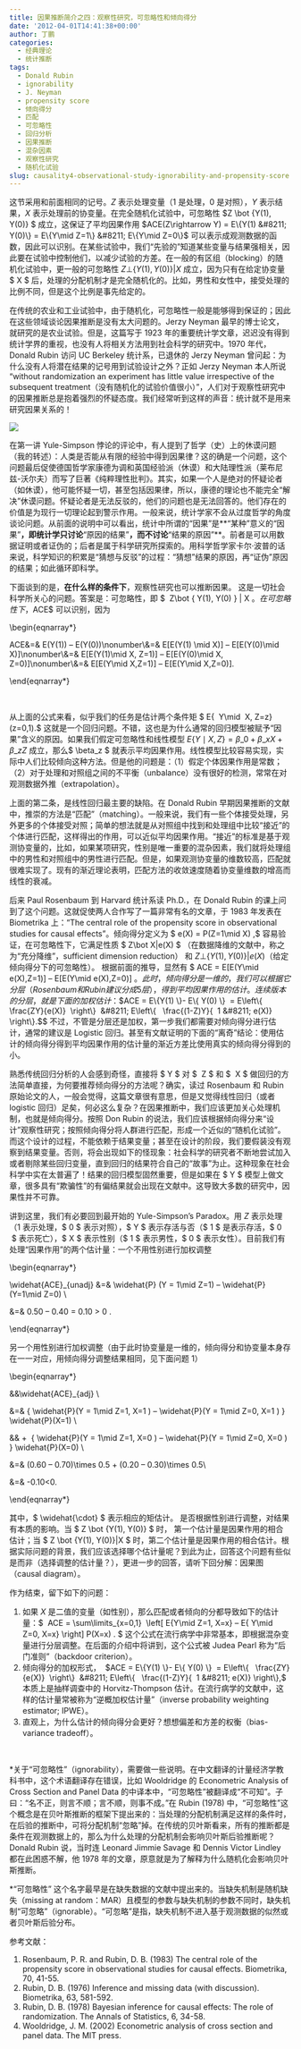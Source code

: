 ```yaml
---
title: 因果推断简介之四：观察性研究，可忽略性和倾向得分
date: '2012-04-01T14:41:38+00:00'
author: 丁鹏
categories:
  - 经典理论
  - 统计推断
tags:
  - Donald Rubin
  - ignorability
  - J. Neyman
  - propensity score
  - 倾向得分
  - 匹配
  - 可忽略性
  - 回归分析
  - 因果推断
  - 混杂因素
  - 观察性研究
  - 随机化试验
slug: causality4-observational-study-ignorability-and-propensity-score
---
```


这节采用和前面相同的记号。$Z$ 表示处理变量（$1$ 是处理，$0$ 是对照），$Y$ 表示结果，$X$ 表示处理前的协变量。在完全随机化试验中，可忽略性 $Z \bot \{Y(1), Y(0)\} $ 成立，这保证了平均因果作用 $ACE(Z\rightarrow Y) = E\{Y(1) &#8211; Y(0)\} = E\{Y\mid Z=1\} &#8211; E\{Y\mid Z=0\}$ 可以表示成观测数据的函数，因此可以识别。在某些试验中，我们“先验的”知道某些变量与结果强相关，因此要在试验中控制他们，以减少试验的方差。在一般的有区组（blocking）的随机化试验中，更一般的可忽略性 $Z \bot \{Y(1), Y(0)\} | X$ 成立，因为只有在给定协变量 $ X $ 后，处理的分配机制才是完全随机化的。比如，男性和女性中，接受处理的比例不同，但是这个比例是事先给定的。

在传统的农业和工业试验中，由于随机化，可忽略性一般是能够得到保证的；因此在这些领域谈论因果推断是没有太大问题的。Jerzy Neyman 最早的博士论文，就研究的是农业试验。但是，这篇写于 1923 年的重要统计学文章，迟迟没有得到统计学界的重视，也没有人将相关方法用到社会科学的研究中。1970 年代，Donald Rubin 访问 UC Berkeley 统计系，已退休的 Jerzy Neyman 曾问起：为什么没有人将潜在结果的记号用到试验设计之外？正如 Jerzy Neyman 本人所说 “without randomization an experiment has little value irrespective of the subsequent treatment（没有随机化的试验价值很小）”，人们对于观察性研究中的因果推断总是抱着强烈的怀疑态度。我们经常听到这样的声音：统计就不是用来研究因果关系的！

[![](https://cos.name/wp-content/uploads/2012/04/hume-kant-popper1.png)](https://cos.name/wp-content/uploads/2012/04/hume-kant-popper1.png)

在第一讲 Yule-Simpson 悖论的评论中，有人提到了哲学（史）上的休谟问题（我的转述）：人类是否能从有限的经验中得到因果律？这的确是一个问题，这个问题最后促使德国哲学家康德为调和英国经验派（休谟）和大陆理性派（莱布尼兹-沃尔夫）而写了巨著《纯粹理性批判》。其实，如果一个人是绝对的怀疑论者（如休谟），他可能怀疑一切，甚至包括因果律，所以，康德的理论也不能完全“解决”休谟问题。怀疑论者是无法反驳的，他们的问题也是无法回答的。他们存在的价值是为现行一切理论起到警示作用。一般来说，统计学家不会从过度哲学的角度谈论问题。从前面的说明中可以看出，统计中所谓的“因果”是**“某种”意义的“因果”**，即统计学只讨论**“原因的结果”**，而不讨论**“结果的原因”**。前者是可以用数据证明或者证伪的；后者是属于科学研究所探索的。用科学哲学家卡尔·波普的话来说，科学知识的积累是“猜想与反驳”的过程：“猜想”结果的原因，再“证伪”原因的结果；如此循环即科学。

<!--more-->

下面谈到的是，**在什么样的条件下**，观察性研究也可以推断因果。 这是一切社会科学所关心的问题。答案是：可忽略性，即 $  Z\bot \{ Y(1), Y(0) \} | X $。在可忽略性下，$ACE$ 可以识别，因为

\begin{eqnarray*}
  
ACE&=& E(Y(1)) &#8211; E(Y(0))\nonumber\\&=& E[E(Y(1) \mid X)] &#8211; E[E(Y(0)\mid X)]\nonumber\\&=& E[E(Y(1)\mid X, Z=1)] &#8211; E[E(Y(0)\mid X, Z=0)]\nonumber\\&=& E[E(Y\mid X,Z=1)] &#8211; E[E(Y\mid X,Z=0)].
  
\end{eqnarray*}

&nbsp;

从上面的公式来看，似乎我们的任务是估计两个条件矩 $ E\{  Y\mid  X, Z=z\} (z=0,1).$ 这就是一个回归问题。不错，这也是为什么通常的回归模型被赋予“因果”含义的原因。如果我们假定可忽略性和线性模型 $E\{Y\mid X, Z\}  = \beta\_0 + \beta\_x X + \beta\_z Z$ 成立，那么$ \beta\_z $ 就表示平均因果作用。线性模型比较容易实现，实际中人们比较倾向这种方法。但是他的问题是：（1）假定个体因果作用是常数；（2）对于处理和对照组之间的不平衡（unbalance）没有很好的检测，常常在对观测数据外推（extrapolation）。

上面的第二条，是线性回归最主要的缺陷。在 Donald Rubin 早期因果推断的文献中，推崇的方法是“匹配”（matching）。一般来说，我们有一些个体接受处理，另外更多的个体接受对照；简单的想法就是从对照组中找到和处理组中比较“接近”的个体进行匹配，这样得出的作用，可以近似平均因果作用。“接近”的标准是基于观测协变量的，比如，如果某项研究，性别是唯一重要的混杂因素，我们就将处理组中的男性和对照组中的男性进行匹配。但是，如果观测协变量的维数较高，匹配就很难实现了。现有的渐近理论表明，匹配方法的收敛速度随着协变量维数的增高而线性的衰减。

后来 Paul Rosenbaum 到 Harvard 统计系读 Ph.D.，在 Donald Rubin 的课上问到了这个问题。这就促使两人合作写了一篇非常有名的文章，于 1983 年发表在 Biometrika 上：“The central role of the propensity score in observational studies for causal effects”。倾向得分定义为 $ e(X) = P(Z=1\mid X) ,$ 容易验证，在可忽略性下，它满足性质 $ Z\bot X|e(X) $ （在数据降维的文献中，称之为“充分降维”，sufficient dimension reduction） 和 $Z\bot \{Y(1), Y(0)\}|e(X)$（给定倾向得分下的可忽略性）。 根据前面的推导，显然有 $ ACE = E[E(Y\mid e(X),Z=1)] &#8211; E[E(Y\mid e(X),Z=0)] $。此时，倾向得分是一维的，我们可以根据它分层 （Rosenbaum 和 Rubin 建议分成 5 层），得到平均因果作用的估计。连续版本的分层，就是下面的加权估计：  $$ACE = E\{Y(1) \}- E\{ Y(0) \}  = E\left\{   \frac{ZY}{e(X)}  \right\}  &#8211; E\left\{   \frac{(1-Z)Y}{  1 &#8211; e(X)} \right\}.$$ 不过，不管是分层还是加权，第一步我们都需要对倾向得分进行估计，通常的建议是 Logistic 回归。甚至有文献证明的下面的“离奇”结论：使用估计的倾向得分得到平均因果作用的估计量的渐近方差比使用真实的倾向得分得到的小。

熟悉传统回归分析的人会感到奇怪，直接将 $ Y $ 对 $  Z $ 和 $  X $ 做回归的方法简单直接，为何要推荐倾向得分的方法呢？确实，读过 Rosenbaum 和 Rubin 原始论文的人，一般会觉得，这篇文章很有意思，但是又觉得线性回归（或者 logistic 回归）足矣，何必这么复杂？在因果推断中，我们应该更加关心处理机制，也就是倾向得分。按照 Don Rubin 的说法，我们应该根据倾向得分来“设计”观察性研究；按照倾向得分将人群进行匹配，形成一个近似的“随机化试验”。而这个设计的过程，不能依赖于结果变量；甚至在设计的阶段，我们要假装没有观察到结果变量。否则，将会出现如下的怪现象：社会科学的研究者不断地尝试加入或者剔除某些回归变量，直到回归的结果符合自己的“故事”为止。这种现象在社会科学中实在太普遍了！结果的回归模型固然重要，但是如果在 $ Y $ 模型上做文章，很多具有“欺骗性”的有偏结果就会出现在文献中。这导致大多数的研究中，因果性并不可靠。

讲到这里，我们有必要回到最开始的 Yule-Simpson&#8217;s Paradox。用 $Z$ 表示处理（$1$ 表示处理，$ 0 $ 表示对照），$ Y $ 表示存活与否（$ 1 $ 是表示存活，$ 0  $ 表示死亡），$ X $ 表示性别（$ 1 $ 表示男性，$ 0 $ 表示女性）。目前我们有处理“因果作用”的两个估计量：一个不用性别进行加权调整

\begin{eqnarray*}
  
\widehat{ACE}_{unadj} &=& \widehat{P} (Y = 1\mid Z=1) &#8211; \widehat{P}(Y=1\mid Z=0) \\
  
&=& 0.50 &#8211; 0.40 = 0.10 > 0 .
  
\end{eqnarray*}

另一个用性别进行加权调整（由于此时协变量是一维的，倾向得分和协变量本身存在一一对应，用倾向得分调整结果相同，见下面问题 1）

\begin{eqnarray*}
  
&&\widehat{ACE}_{adj} \\
  
&=& \{ \widehat{P}(Y = 1\mid Z=1, X=1 ) &#8211; \widehat{P}(Y = 1\mid Z=0, X=1 ) \} \widehat{P}(X=1) \\
  
&& +  \{ \widehat{P}(Y = 1\mid Z=1, X=0 ) &#8211; \widehat{P}(Y = 1\mid Z=0, X=0 ) \} \widehat{P}(X=0) \\
  
&=& (0.60 &#8211; 0.70)\times 0.5 + (0.20 &#8211; 0.30)\times 0.5\\
  
&=& -0.10<0.
  
\end{eqnarray*}

其中，$ \widehat{\cdot} $ 表示相应的矩估计。 是否根据性别进行调整，对结果有本质的影响。当 $ Z \bot \{Y(1), Y(0)\} $ 时， 第一个估计量是因果作用的相合估计；当 $ Z \bot \{Y(1), Y(0)\}|X $ 时，第二个估计量是因果作用的相合估计。根据实际问题的背景，我们应该选择哪个估计量呢？到此为止，回答这个问题有些似是而非（选择调整的估计量？），更进一步的回答，请听下回分解：因果图（causal diagram）。

作为结束，留下如下的问题：

  1. 如果 $X$ 是二值的变量（如性别），那么匹配或者倾向的分都导致如下的估计量：$  ACE = \sum\limits_{x=0,1}  \left[ E\{Y\mid Z=1, X=x\} &#8211; E\{ Y\mid Z=0, X=x\} \right] P(X=x) . $ 这个公式在流行病学中非常基本，即根据混杂变量进行分层调整。在后面的介绍中将讲到，这个公式被 Judea Pearl 称为“后门准则”（backdoor criterion）。
  2. 倾向得分的加权形式，  $ACE = E\{Y(1) \}- E\{ Y(0) \}  = E\left\{   \frac{ZY}{e(X)}  \right\}  &#8211; E\left\{   \frac{(1-Z)Y}{  1 &#8211; e(X)} \right\},$ 本质上是抽样调查中的 Horvitz-Thompson 估计。在流行病学的文献中，这样的估计量常被称为“逆概加权估计量”（inverse probability weighting estimator; IPWE）。
  3. 直观上，为什么估计的倾向得分会更好？想想偏差和方差的权衡（bias-variance tradeoff）。

&nbsp;

*关于“可忽略性”（ignorability），需要做一些说明。在中文翻译的计量经济学教科书中，这个术语翻译存在错误，比如 Wooldridge 的 Econometric Analysis of Cross Section and Panel Data 的中译本中，“可忽略性”被翻译成“不可知”。子曰：“名不正，则言不顺；言不顺，则事不成。”在 Rubin (1978) 中，“可忽略性”这个概念是在贝叶斯推断的框架下提出来的：当处理的分配机制满足这样的条件时，在后验的推断中，可将分配机制“忽略”掉。在传统的贝叶斯看来，所有的推断都是条件在观测数据上的，那么为什么处理的分配机制会影响贝叶斯后验推断呢？Donald Rubin 说，当时连 Leonard Jimmie Savage 和 Dennis Victor Lindley 都在此困惑不解，他 1978 年的文章，原意就是为了解释为什么随机化会影响贝叶斯推断。

*“可忽略性” 这个名字最早是在缺失数据的文献中提出来的。当缺失机制是随机缺失（missing at random：MAR）且模型的参数与缺失机制的参数不同时，缺失机制“可忽略”（ignorable）。“可忽略”是指，缺失机制不进入基于观测数据的似然或者贝叶斯后验分布。

参考文献：

  1. Rosenbaum, P. R. and Rubin, D. B. (1983) The central role of the propensity score in observational studies for causal effects. Biometrika, 70, 41-55.
  2. Rubin, D. B. (1976) Inference and missing data (with discussion). Biometrika, 63, 581-592.
  3. Rubin, D. B. (1978) Bayesian inference for causal effects: The role of randomization. The Annals of Statistics, 6, 34-58.
  4. Wooldridge, J. M. (2002) Econometric analysis of cross section and panel data. The MIT press.

&nbsp;

&nbsp;
